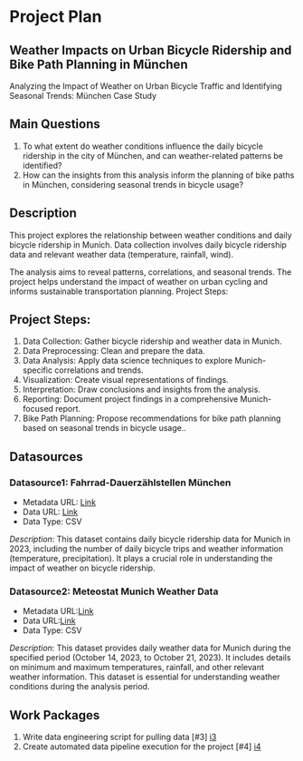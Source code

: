 # Project Plan

## Weather Impacts on Urban Bicycle Ridership and Bike Path Planning in München

Analyzing the Impact of Weather on Urban Bicycle Traffic and Identifying Seasonal Trends: München Case Study

## Main Questions

1. To what extent do weather conditions influence the daily bicycle ridership in the city of München, and can weather-related patterns be identified?
2. How can the insights from this analysis inform the planning of bike paths in München, considering seasonal trends in bicycle usage?

## Description

This project explores the relationship between weather conditions and daily bicycle ridership in Munich.
Data collection involves daily bicycle ridership data and relevant weather data (temperature, rainfall, wind).

The analysis aims to reveal patterns, correlations, and seasonal trends.
The project helps understand the impact of weather on urban cycling and informs sustainable transportation planning.
Project Steps:


## Project Steps:

1. Data Collection: Gather bicycle ridership and weather data in Munich.
2. Data Preprocessing: Clean and prepare the data.
3. Data Analysis: Apply data science techniques to explore Munich-specific correlations and trends.
4. Visualization: Create visual representations of findings.
5. Interpretation: Draw conclusions and insights from the analysis.
6. Reporting: Document project findings in a comprehensive Munich-focused report.
7. Bike Path Planning: Propose recommendations for bike path planning based on seasonal trends in bicycle usage..


## Datasources

### Datasource1: Fahrrad-Dauerzählstellen München
* Metadata URL: [Link](https://www.govdata.de/web/guest/suchen/-/details/daten-der-raddauerzahlstellen-munchen-2023)
* Data URL: [Link](https://opendata.muenchen.de/dataset/022a11ff-4dcb-4f03-b7dd-a6c94a094587/resource/86962013-4854-4deb-aaf9-36e3770cde24/download/rad_2012_15min_06_06_23_r.csv)
* Data Type: CSV

*Description*:
This dataset contains daily bicycle ridership data for Munich in 2023, including the number of daily bicycle trips and weather information (temperature, precipitation). It plays a crucial role in understanding the impact of weather on bicycle ridership.

### Datasource2: Meteostat Munich Weather Data
* Metadata URL:[Link](https://meteostat.net/de/place/de/munich?s=10865&t=2023-10-14/2023-10-21)
* Data URL:[Link](https://meteostat.net/de/place/de/munich?s=10865&t=2023-10-14/2023-10-21)
* Data Type: CSV

*Description*:
 This dataset provides daily weather data for Munich during the specified period (October 14, 2023, to October 21, 2023). It includes details on minimum and maximum temperatures, rainfall, and other relevant weather information. This dataset is essential for understanding weather conditions during the analysis period.

## Work Packages

1. Write data engineering script for pulling data [#3] [i3]
2. Create automated data pipeline execution for the project [#4] [i4]

[i3]:https://github.com/Amir-Hussein-OTH/amir-made-2024/issues/3
[i4]:https://github.com/Amir-Hussein-OTH/amir-made-2024/issues/4
